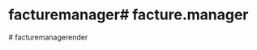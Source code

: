 # facturemanager#   f a c t u r e . m a n a g e r  
 #   f a c t u r e m a n a g e r e n d e r  
 